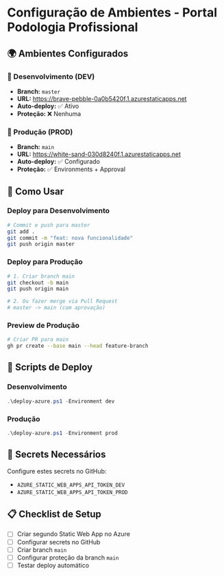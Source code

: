# Configuração de Ambientes - Portal Podologia Profissional

## 🌍 Ambientes Configurados

### 🔧 Desenvolvimento (DEV)
- **Branch:** `master`
- **URL:** https://brave-pebble-0a0b5420f.1.azurestaticapps.net
- **Auto-deploy:** ✅ Ativo
- **Proteção:** ❌ Nenhuma

### 🌟 Produção (PROD)
- **Branch:** `main` 
- **URL:** https://white-sand-030d8240f.1.azurestaticapps.net
- **Auto-deploy:** ✅ Configurado
- **Proteção:** ✅ Environments + Approval

## 🚀 Como Usar

### Deploy para Desenvolvimento
```bash
# Commit e push para master
git add .
git commit -m "feat: nova funcionalidade"
git push origin master
```

### Deploy para Produção
```bash
# 1. Criar branch main
git checkout -b main
git push origin main

# 2. Ou fazer merge via Pull Request
# master -> main (com aprovação)
```

### Preview de Produção
```bash
# Criar PR para main
gh pr create --base main --head feature-branch
```

## 🔧 Scripts de Deploy

### Desenvolvimento
```powershell
.\deploy-azure.ps1 -Environment dev
```

### Produção
```powershell
.\deploy-azure.ps1 -Environment prod
```

## 🔐 Secrets Necessários

Configure estes secrets no GitHub:
- `AZURE_STATIC_WEB_APPS_API_TOKEN_DEV`
- `AZURE_STATIC_WEB_APPS_API_TOKEN_PROD`

## 📋 Checklist de Setup

- [ ] Criar segundo Static Web App no Azure
- [ ] Configurar secrets no GitHub
- [ ] Criar branch `main`
- [ ] Configurar proteção da branch `main`
- [ ] Testar deploy automático
